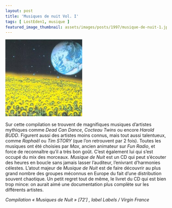 ```yaml
---
layout: post
title: 'Musiques de nuit Vol. I'
tags: [ LostEden1, musique ]
featured_image_thumbnail: assets/images/posts/1997/musique-de-nuit-1.jpg
---
```


![Musiques de nuit Vol. I](assets/images/posts/1997/musique-de-nuit-1.jpg#left) 

Sur cette compilation se trouvent de magnifiques musiques d’artistes mythiques comme *Dead Can Dance*, *Cocteau Twins* ou encore *Harold BUDD*. Figurent aussi des artistes moins connus, mais tout aussi talentueux, comme *Raphaël* ou *Tim STORY* (que l’on retrouvent par 2 fois). Toutes les musiques ont été choisies par *Max*, ancien animateur sur *Fun Radio*, et force de reconnaître qu’il a très bon goût. C’est également lui qui s’est occupé du mix des morceaux. *Musique de Nuit* est un CD qui peut s’écouter des heures en boucle sans jamais lasser l’auditeur, l’enivrant d’harmonies célestes. L’atout majeur de *Musique de Nuit* est de faire découvrir au plus grand nombre des groupes méconnus en Europe du fait d’une distribution souvent chaotique. Un petit regret tout de même, le livret du CD qui est bien trop mince: on aurait aimé une documentation plus complète sur les différents artistes.

*Compilation « Musiques de Nuit » [72′] , label Labels / Virgin France*